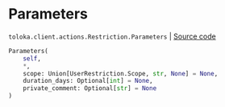 # Parameters
`toloka.client.actions.Restriction.Parameters` | [Source code](https://github.com/Toloka/toloka-kit/blob/v1.2.0.post1/src/client/actions.py#L52)

```python
Parameters(
    self,
    *,
    scope: Union[UserRestriction.Scope, str, None] = None,
    duration_days: Optional[int] = None,
    private_comment: Optional[str] = None
)
```

